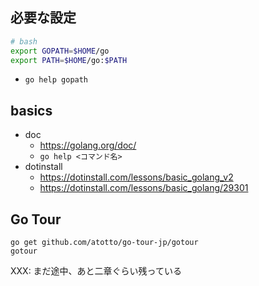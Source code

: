 
## 必要な設定

```bash
# bash
export GOPATH=$HOME/go
export PATH=$HOME/go:$PATH
```

- `go help gopath`

## basics

- doc
  - https://golang.org/doc/
  - `go help <コマンド名>`
- dotinstall
  - https://dotinstall.com/lessons/basic_golang_v2
  - https://dotinstall.com/lessons/basic_golang/29301

## Go Tour

```
go get github.com/atotto/go-tour-jp/gotour
gotour
```

XXX: まだ途中、あと二章ぐらい残っている

